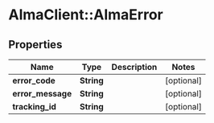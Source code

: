 # AlmaClient::AlmaError

## Properties
Name | Type | Description | Notes
------------ | ------------- | ------------- | -------------
**error_code** | **String** |  | [optional] 
**error_message** | **String** |  | [optional] 
**tracking_id** | **String** |  | [optional] 


